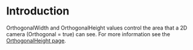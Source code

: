 # Introduction

OrthogonalWidth and OrthogonalHeight values control the area that a 2D camera (Orthogonal = true) can see. For more information see the [OrthogonalHeight page](orthogonalheight.md).
